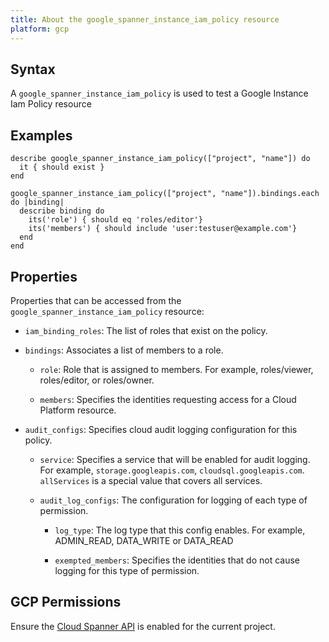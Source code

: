 ```yaml
---
title: About the google_spanner_instance_iam_policy resource
platform: gcp
---
```


## Syntax
A `google_spanner_instance_iam_policy` is used to test a Google Instance Iam Policy resource

## Examples
```
describe google_spanner_instance_iam_policy(["project", "name"]) do
  it { should exist }
end

google_spanner_instance_iam_policy(["project", "name"]).bindings.each do |binding|
  describe binding do
    its('role') { should eq 'roles/editor'}
    its('members') { should include 'user:testuser@example.com'}
  end
end
```

## Properties
Properties that can be accessed from the `google_spanner_instance_iam_policy` resource:

  * `iam_binding_roles`: The list of roles that exist on the policy.

  * `bindings`: Associates a list of members to a role.

    * `role`: Role that is assigned to members. For example, roles/viewer, roles/editor, or roles/owner.

    * `members`: Specifies the identities requesting access for a Cloud Platform resource.

  * `audit_configs`: Specifies cloud audit logging configuration for this policy.

    * `service`: Specifies a service that will be enabled for audit logging. For example, `storage.googleapis.com`, `cloudsql.googleapis.com`. `allServices`  is a special value that covers all services.

    * `audit_log_configs`: The configuration for logging of each type of permission.

      * `log_type`: The log type that this config enables. For example, ADMIN_READ, DATA_WRITE or DATA_READ

      * `exempted_members`: Specifies the identities that do not cause logging for this type of permission.



## GCP Permissions

Ensure the [Cloud Spanner API](https://console.cloud.google.com/apis/library/spanner.googleapis.com/) is enabled for the current project.
